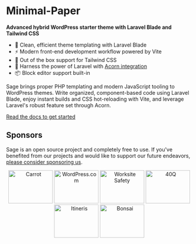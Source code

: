 # Minimal-Paper

**Advanced hybrid WordPress starter theme with Laravel Blade and Tailwind CSS**

- 🔧 Clean, efficient theme templating with Laravel Blade
- ⚡️ Modern front-end development workflow powered by Vite
- 🎨 Out of the box support for Tailwind CSS
- 🚀 Harness the power of Laravel with [Acorn integration](https://github.com/roots/acorn)
- 📦 Block editor support built-in

Sage brings proper PHP templating and modern JavaScript tooling to WordPress themes. Write organized, component-based code using Laravel Blade, enjoy instant builds and CSS hot-reloading with Vite, and leverage Laravel's robust feature set through Acorn.

[Read the docs to get started](https://roots.io/sage/docs/installation/)

## Sponsors

Sage is an open source project and completely free to use. If you've benefited from our projects and would like to support our future endeavors, [please consider sponsoring us](https://github.com/sponsors/roots).

<div align="center">
<a href="https://carrot.com/"><img src="https://cdn.roots.io/app/uploads/carrot.svg" alt="Carrot" width="120" height="90"></a> <a href="https://wordpress.com/"><img src="https://cdn.roots.io/app/uploads/wordpress.svg" alt="WordPress.com" width="120" height="90"></a> <a href="https://worksitesafety.ca/careers/"><img src="https://cdn.roots.io/app/uploads/worksite-safety.svg" alt="Worksite Safety" width="120" height="90"></a> <a href="https://40q.agency/"><img src="https://cdn.roots.io/app/uploads/40q.svg" alt="40Q" width="120" height="90"></a> <a href="https://www.itineris.co.uk/"><img src="https://cdn.roots.io/app/uploads/itineris.svg" alt="Itineris" width="120" height="90"></a> <a href="https://bonsai.so/"><img src="https://cdn.roots.io/app/uploads/bonsai.svg" alt="Bonsai" width="120" height="90"></a>
</div>
